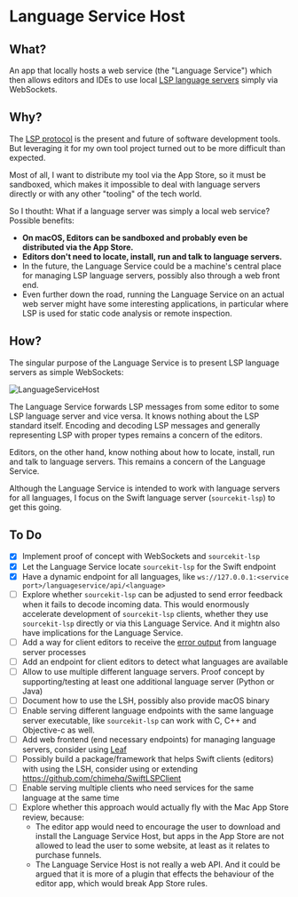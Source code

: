 # Language Service Host

## What?

An app that locally hosts a web service (the "Language Service") which then allows editors and IDEs to use local [LSP language servers](https://langserver.org) simply via WebSockets.

## Why?

The [LSP protocol](https://microsoft.github.io/language-server-protocol/) is the present and future of software development tools. But leveraging it for my own tool project turned out to be more difficult than expected. 

Most of all, I want to distribute my tool via the App Store, so it must be sandboxed, which makes it impossible to deal with language servers directly or with any other "tooling" of the tech world.

So I thoutht: What if a language server was simply a local web service? Possible benefits:

* **On macOS, Editors can be sandboxed and probably even be distributed via the App Store.**
* **Editors don't need to locate, install, run and talk to language servers.**
* In the future, the Language Service could be a machine's central place for managing LSP language servers, possibly also through a web front end.
* Even further down the road, running the Language Service on an actual web server might have some interesting applications, in particular where LSP is used for static code analysis or remote inspection.

## How?

The singular purpose of the Language Service is to present LSP language servers as simple WebSockets:

![LanguageServiceHost](https://raw.githubusercontent.com/flowtoolz/LanguageServiceHost/master/Documentation/language_service_host_idea.jpg)

The Language Service forwards LSP messages from some editor to some LSP language server and vice versa. It knows nothing about the LSP standard itself. Encoding and decoding LSP messages and generally representing LSP with proper types remains a concern of the editors. 

Editors, on the other hand, know nothing about how to locate, install, run and talk to language servers. This remains a concern of the Language Service.

Although the Language Service is intended to work with language servers for all languages, I focus on the Swift language server (`sourcekit-lsp`) to get this going.

## To Do

* [x] Implement proof of concept with WebSockets and `sourcekit-lsp`
* [x] Let the Language Service locate `sourcekit-lsp` for the Swift endpoint
* [x] Have a dynamic endpoint for all languages, like `ws://127.0.0.1:<service port>/languageservice/api/<language>`
* [ ] Explore whether `sourcekit-lsp` can be adjusted to send error feedback when it fails to decode incoming data. This would enormously accelerate development of  `sourcekit-lsp` clients, whether they use `sourcekit-lsp` directly or via this Language Service. And it mightn also have implications for the Language Service.
* [ ] Add a way for client editors to receive the [error output](https://en.wikipedia.org/wiki/Standard_streams#Standard_error_(stderr)) from language server processes
* [ ] Add an endpoint for client editors to detect what languages are available
* [ ] Allow to use multiple different language servers. Proof concept by supporting/testing at least one additional language server (Python or Java)
* [ ] Document how to use the LSH, possibly also provide macOS binary
* [ ] Enable serving different language endpoints with the same language server executable, like `sourcekit-lsp` can work with C, C++ and Objective-c as well.
* [ ] Add web frontend (end necessary endpoints) for managing language servers, consider using [Leaf](https://github.com/vapor/leaf)
* [ ] Possibly build a package/framework that helps Swift clients (editors) with using the LSH, consider using or extending <https://github.com/chimehq/SwiftLSPClient>
* [ ] Enable serving multiple clients who need services for the same language at the same time
* [ ] Explore whether this approach would actually fly with the Mac App Store review, because:
  * The editor app would need to encourage the user to download and install the Language Service Host, but apps in the App Store are not allowed to lead the user to some website, at least as it relates to purchase funnels.
  * The Language Service Host is not really a web API. And it could be argued that it is more of a plugin that effects the behaviour of the editor app, which would break App Store rules.
